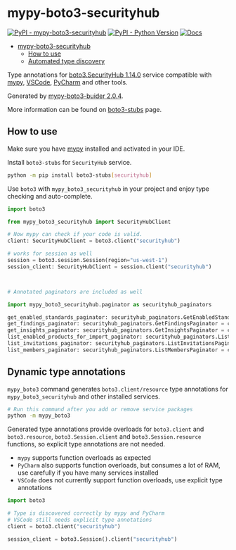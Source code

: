 # mypy-boto3-securityhub

[![PyPI - mypy-boto3-securityhub](https://img.shields.io/pypi/v/mypy-boto3-securityhub.svg?color=blue)](https://pypi.org/project/mypy-boto3-securityhub)
[![PyPI - Python Version](https://img.shields.io/pypi/pyversions/mypy-boto3-securityhub.svg?color=blue)](https://pypi.org/project/mypy-boto3-securityhub)
[![Docs](https://img.shields.io/readthedocs/mypy-boto3-builder.svg?color=blue)](https://mypy-boto3-builder.readthedocs.io/)

- [mypy-boto3-securityhub](#mypy-boto3-securityhub)
  - [How to use](#how-to-use)
  - [Automated type discovery](#automated-type-discovery)

Type annotations for
[boto3.SecurityHub 1.14.0](https://boto3.amazonaws.com/v1/documentation/api/1.14.0/reference/services/securityhub.html#SecurityHub) service
compatible with [mypy](https://github.com/python/mypy), [VSCode](https://code.visualstudio.com/),
[PyCharm](https://www.jetbrains.com/pycharm/) and other tools.

Generated by [mypy-boto3-buider 2.0.4](https://github.com/vemel/mypy_boto3_builder).

More information can be found on [boto3-stubs](https://pypi.org/project/boto3-stubs/) page.

## How to use

Make sure you have [mypy](https://github.com/python/mypy) installed and activated in your IDE.

Install `boto3-stubs` for `SecurityHub` service.

```bash
python -m pip install boto3-stubs[securityhub]
```

Use `boto3` with `mypy_boto3_securityhub` in your project and enjoy type checking and auto-complete.

```python
import boto3

from mypy_boto3_securityhub import SecurityHubClient

# Now mypy can check if your code is valid.
client: SecurityHubClient = boto3.client("securityhub")

# works for session as well
session = boto3.session.Session(region="us-west-1")
session_client: SecurityHubClient = session.client("securityhub")



# Annotated paginators are included as well

import mypy_boto3_securityhub.paginator as securityhub_paginators

get_enabled_standards_paginator: securityhub_paginators.GetEnabledStandardsPaginator = client.get_paginator("get_enabled_standards")
get_findings_paginator: securityhub_paginators.GetFindingsPaginator = client.get_paginator("get_findings")
get_insights_paginator: securityhub_paginators.GetInsightsPaginator = client.get_paginator("get_insights")
list_enabled_products_for_import_paginator: securityhub_paginators.ListEnabledProductsForImportPaginator = client.get_paginator("list_enabled_products_for_import")
list_invitations_paginator: securityhub_paginators.ListInvitationsPaginator = client.get_paginator("list_invitations")
list_members_paginator: securityhub_paginators.ListMembersPaginator = client.get_paginator("list_members")
```

## Dynamic type annotations

`mypy_boto3` command generates `boto3.client/resource` type annotations for
`mypy_boto3_securityhub` and other installed services.

```bash
# Run this command after you add or remove service packages
python -m mypy_boto3
```

Generated type annotations provide overloads for `boto3.client` and `boto3.resource`,
`boto3.Session.client` and `boto3.Session.resource` functions,
so explicit type annotations are not needed.

- `mypy` supports function overloads as expected
- `PyCharm` also supports function overloads, but consumes a lot of RAM, use carefully if you have many services installed
- `VSCode` does not currently support function overloads, use explicit type annotations

```python
import boto3

# Type is discovered correctly by mypy and PyCharm
# VSCode still needs explicit type annotations
client = boto3.client("securityhub")

session_client = boto3.Session().client("securityhub")
```